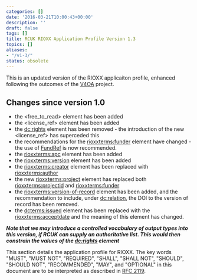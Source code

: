 ```yaml
---
categories: []
date: '2016-03-21T10:00:43+00:00'
description: ''
draft: false
tags: []
title: RCUK RIOXX Application Profile Version 1.3
topics: []
aliases:
- "/v1-3/"
status: obsolete
---
```


This is an updated version of the RIOXX applicaiton profile, enhanced following the outcomes of the [V4OA](http://www.v4oa.net) project.

## Changes since version 1.0

* the <free_to_read> element has been added
* the <license_ref> element has been added
* the <dc:rights> element has been removed - the introduction of the new <license_ref> has superceded this
* the recommendations for the <rioxxterms:funder> element have changed - the use of [FundRef](http://www.crossref.org/fundref/) is now recommended.
* the <rioxxterms:apc> element has been added
* the <rioxxterms:version> element has been added
* the <rioxxterms:creator> element has been replaced with <rioxxterms:author>
* the new <rioxxterms:project> element has replaced both <rioxxterms:projectid> and <rioxxterms:funder>
* the <rioxxterms:version-of-record> element has been added, and the recommendation to include, under <dc:relation>, the DOI to the version of record has been removed.
* the <dcterms:issued> element has been replaced with the <rioxxterms:acceptdate> and the meaning of this element has changed.

***Note that we may introduce a controlled vocabulary of output types into this version, if RCUK can supply an authoritative list. This would then constrain the values of the <dc:rights> element***


This section details the application profile for RIOXX. The key words "MUST", "MUST NOT", "REQUIRED", "SHALL", "SHALL NOT", "SHOULD", "SHOULD NOT", "RECOMMENDED", "MAY", and "OPTIONAL" in this document are to be interpreted as described in [RFC 2119](http://www.ietf.org/rfc/rfc2119.txt).
